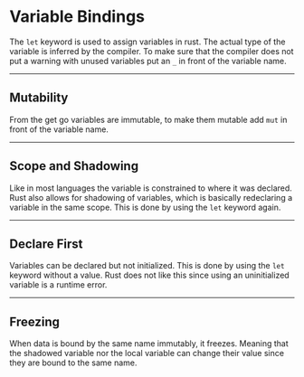 # Variable Bindings

The `let` keyword is used to assign variables in rust. The actual type of the variable is inferred by the compiler. To make sure that the compiler does not put a warning with unused variables put an `_` in front of the variable name.

---

## Mutability

From the get go variables are immutable, to make them mutable add `mut` in front of the variable name.

---

## Scope and Shadowing

Like in most languages the variable is constrained to where it was declared. Rust also allows for shadowing of variables, which is basically redeclaring a variable in the same scope. This is done by using the `let` keyword again.

---

## Declare First

Variables can be declared but not initialized. This is done by using the `let` keyword without a value. Rust does not like this since using an uninitialized variable is a runtime error.

---

## Freezing

When data is bound by the same name immutably, it freezes. Meaning that the shadowed variable nor the local variable can change their value since they are bound to the same name.
